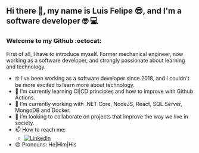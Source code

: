## Hi there 👋, my name is Luis Felipe 😎, and I'm a software developer 🤓 💻
### Welcome to my Github :octocat:

First of all, I have to introduce myself. Former mechanical engineer, now working as a software developer, and strongly passionate about learning and technology.

<!--
**luisfelix-93/luisfelix-93** is a ✨ _special_ ✨ repository because its `README.md` (this file) appears on your GitHub profile.

Here are some ideas to get you started:

- 🔭 I’m currently working on ...
- 🌱 I’m currently learning ...
- 👯 I’m looking to collaborate on ...
- 🤔 I’m looking for help with ...
- 💬 Ask me about ...
- 📫 How to reach me: ...
- 😄 Pronouns: ...
- ⚡ Fun fact: ...
-->

- 🤓 I've been working as a software developer since 2018, and I couldn't be more excited to learn more about technology.
- 🌱 I’m currently learning CI|CD principles and how to improve with Github Actions.
- 🔭 I’m currently working with .NET Core, NodeJS, React, SQL Server, MongoDB and Docker.
- 👯 I’m looking to collaborate on projects that improve the way we live in society.
- 📫 How to reach me:
  - [![LinkedIn](https://img.shields.io/badge/LinkedIn-Connect-blue)](https://www.linkedin.com/in/luis-felix-filho/)
- 😄 Pronouns: He|Him|His
